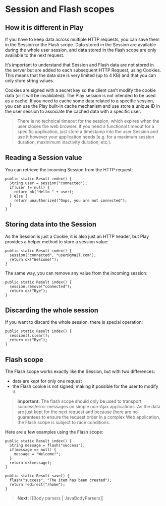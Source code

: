 <!--- Copyright (C) 2009-2013 Typesafe Inc. <http://www.typesafe.com> -->
# Session and Flash scopes

## How it is different in Play

If you have to keep data across multiple HTTP requests, you can save them in the Session or the Flash scope. Data stored in the Session are available during the whole user session, and data stored in the flash scope are only available to the next request.

It’s important to understand that Session and Flash data are not stored in the server but are added to each subsequent HTTP Request, using Cookies. This means that the data size is very limited (up to 4 KB) and that you can only store string values.

Cookies are signed with a secret key so the client can’t modify the cookie data (or it will be invalidated). The Play session is not intended to be used as a cache. If you need to cache some data related to a specific session, you can use the Play built-in cache mechanism and use store a unique ID in the user session to associate the cached data with a specific user.

> There is no technical timeout for the session, which expires when the user closes the web browser. If you need a functional timeout for a specific application, just store a timestamp into the user Session and use it however your application needs (e.g. for a maximum session duration, maxmimum inactivity duration, etc.).

## Reading a Session value

You can retrieve the incoming Session from the HTTP request:

```
public static Result index() {
  String user = session("connected");
  if(user != null) {
    return ok("Hello " + user);
  } else {
    return unauthorized("Oops, you are not connected");
  }
}
```

## Storing data into the Session

As the Session is just a Cookie, it is also just an HTTP header, but Play provides a helper method to store a session value:

```
public static Result index() {
  session("connected", "user@gmail.com");
  return ok("Welcome!");
}
```

The same way, you can remove any value from the incoming session:

```
public static Result index() {
  session.remove("connected");
  return ok("Bye");
}
```

## Discarding the whole session

If you want to discard the whole session, there is special operation:

```
public static Result index() {
  session().clear();
  return ok("Bye");
}
```

## Flash scope

The Flash scope works exactly like the Session, but with two differences:

- data are kept for only one request
- the Flash cookie is not signed, making it possible for the user to modify it.

> **Important:** The flash scope should only be used to transport success/error messages on simple non-Ajax applications. As the data are just kept for the next request and because there are no guarantees to ensure the request order in a complex Web application, the Flash scope is subject to race conditions.

Here are a few examples using the Flash scope:

```
public static Result index() {
  String message = flash("success");
  if(message == null) {
    message = "Welcome!";
  }
  return ok(message);
}

public static Result save() {
  flash("success", "The item has been created");
  return redirect("/home");
}
```

> **Next:** [[Body parsers | JavaBodyParsers]]